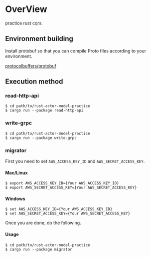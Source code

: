 # OverView
practice rust cqrs.

## Environment building

Install protobuf so that you can compile Proto files according to your environment.

[protocolbuffers/protobuf](https://github.com/protocolbuffers/protobuf)

## Execution method

### read-http-api
```shell
$ cd path/to/rust-actor-model-practice
$ cargo run --package read-http-api
```

### write-grpc
```shell
$ cd path/to/rust-actor-model-practice
$ cargo run --package write-grpc
```

### migrator

First you need to set ``AWS_ACCESS_KEY_ID`` and ``AWS_SECRET_ACCESS_KEY``.

#### Mac/Linux
```shell
$ export AWS_ACCESS_KEY_ID={Your AWS_ACCESS_KEY_ID}
$ export AWS_SECRET_ACCESS_KEY={Your AWS_SECRET_ACCESS_KEY}
```

#### Windows
```shell
$ set AWS_ACCESS_KEY_ID={Your AWS_ACCESS_KEY_ID}
$ set AWS_SECRET_ACCESS_KEY={Your AWS_SECRET_ACCESS_KEY}
```

Once you are done, do the following.

#### Usage

```shell
$ cd path/to/rust-actor-model-practice
$ cargo run --package migrator
```
